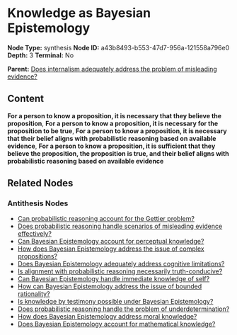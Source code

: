 # Knowledge as Bayesian Epistemology

**Node Type:** synthesis
**Node ID:** a43b8493-b553-47d7-956a-121558a796e0
**Depth:** 3
**Terminal:** No

**Parent:** [Does internalism adequately address the problem of misleading evidence?](does-internalism-adequately-address-the-problem-of-misleading-evidence-antithesis-223ede23-dcb9-41ba-9551-3993caa69733.md)

## Content

**For a person to know a proposition, it is necessary that they believe the proposition**, **For a person to know a proposition, it is necessary for the proposition to be true**, **For a person to know a proposition, it is necessary that their belief aligns with probabilistic reasoning based on available evidence**, **For a person to know a proposition, it is sufficient that they believe the proposition, the proposition is true, and their belief aligns with probabilistic reasoning based on available evidence**

## Related Nodes

### Antithesis Nodes

- [Can probabilistic reasoning account for the Gettier problem?](can-probabilistic-reasoning-account-for-the-gettier-problem-antithesis-0a60299e-da0f-4f2c-92ce-3acb80f20189.md)
- [Does probabilistic reasoning handle scenarios of misleading evidence effectively?](does-probabilistic-reasoning-handle-scenarios-of-misleading-evidence-effectively-antithesis-96e852ff-5a6a-478e-9d93-2f19ad5304b2.md)
- [Can Bayesian Epistemology account for perceptual knowledge?](can-bayesian-epistemology-account-for-perceptual-knowledge-antithesis-f1d4c445-9ced-4afb-8612-54029d2ff6fd.md)
- [How does Bayesian Epistemology address the issue of complex propositions?](how-does-bayesian-epistemology-address-the-issue-of-complex-propositions-antithesis-42341dc4-eacf-478c-9a48-7e478ce2c88b.md)
- [Does Bayesian Epistemology adequately address cognitive limitations?](does-bayesian-epistemology-adequately-address-cognitive-limitations-antithesis-3e7a29c1-7028-412b-b7ea-ce0720a37629.md)
- [Is alignment with probabilistic reasoning necessarily truth-conducive?](is-alignment-with-probabilistic-reasoning-necessarily-truth-conducive-antithesis-05ce7d61-756f-4ff2-ad06-88f53d88a37c.md)
- [Can Bayesian Epistemology handle immediate knowledge of self?](can-bayesian-epistemology-handle-immediate-knowledge-of-self-antithesis-6ca76fff-7af0-4bfd-9547-d3d41f624792.md)
- [How can Bayesian Epistemology address the issue of bounded rationality?](how-can-bayesian-epistemology-address-the-issue-of-bounded-rationality-antithesis-87af8653-601f-4e79-a3a6-1d2fffc5dde9.md)
- [Is knowledge by testimony possible under Bayesian Epistemology?](is-knowledge-by-testimony-possible-under-bayesian-epistemology-antithesis-0862019a-18ae-4ad1-b54d-90df4e0d51e9.md)
- [Does probabilistic reasoning handle the problem of underdetermination?](does-probabilistic-reasoning-handle-the-problem-of-underdetermination-antithesis-cbd3805d-ad2d-433c-89ce-ccf25317ecf2.md)
- [How does Bayesian Epistemology address moral knowledge?](how-does-bayesian-epistemology-address-moral-knowledge-antithesis-77b77075-57e8-4d0d-8b0e-9d71a9721f9a.md)
- [Does Bayesian Epistemology account for mathematical knowledge?](does-bayesian-epistemology-account-for-mathematical-knowledge-antithesis-6a653648-3ae4-4970-b794-c9de71790f91.md)
